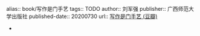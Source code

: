 alias:: book/写作是门手艺
tags:: TODO
author:: 刘军强
publisher:: 广西师范大学出版社
published-date:: 20200730
url:: [写作是门手艺 (豆瓣)](https://book.douban.com/subject/35143751/)

-
